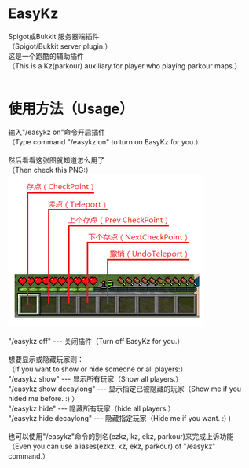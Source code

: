 # EasyKz
Spigot或Bukkit 服务器端插件</br>
（Spigot/Bukkit server plugin.）</br>
这是一个跑酷的辅助插件</br>
（This is a Kz(parkour) auxiliary for player who playing parkour maps.）</br>
</br>
# 使用方法（Usage）
输入"/easykz on"命令开启插件</br>
（Type command "/easykz on" to turn on EasyKz for you.）</br>
</br>
然后看看这张图就知道怎么用了</br>
（Then check this PNG:）</br>
![Usage](https://raw.githubusercontent.com/decaylong/EasyKz/master/usage/usage.png)</br>
</br>
"/easykz off" --- 关闭插件（Turn off EasyKz for you.）</br>
</br>
想要显示或隐藏玩家则：</br>
（If you want to show or hide someone or all players:）</br>
"/easykz show" --- 显示所有玩家（Show all players.）</br>
"/easykz show decaylong" --- 显示指定已被隐藏的玩家（Show me if you hided me before. :) ）</br>
"/easykz hide" --- 隐藏所有玩家（hide all players.）</br>
"/easykz hide decaylong" --- 隐藏指定玩家（Hide me if you want. :) )</br>
</br>
也可以使用"/easykz"命令的别名(ezkz, kz, ekz, parkour)来完成上诉功能</br>
（Even you can use aliases(ezkz, kz, ekz, parkour) of "/easykz" command.）</br>
